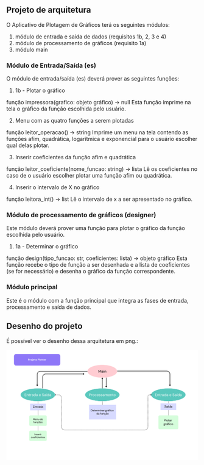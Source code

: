 ## Projeto de arquitetura

O Aplicativo de Plotagem de Gráficos terá os seguintes módulos:
1. módulo de entrada e saída de dados (requisitos 1b, 2, 3 e 4)
2. módulo de processamento de gráficos (requisito 1a)
3. módulo main


### Módulo de Entrada/Saída (es)
O módulo de entrada/saída (es) deverá prover as seguintes funções:

1. 1b - Plotar o gráfico

função impressora(grafico: objeto gráfico) -> null
Esta função imprime na tela o gráfico da função escolhida pelo usuário. 

2. Menu com as quatro funções a serem plotadas

função leitor_operacao() -> string
Imprime um menu na tela contendo as funções afim, quadrática, logarítmica e exponencial para o usuário escolher qual delas plotar.

3. Inserir coeficientes da função afim e quadrática

função leitor_coeficiente(nome_funcao: string) -> lista 
Lê os coeficientes no caso de o usuário escolher plotar uma função afim ou quadrática.

4. Inserir o intervalo de X no gráfico

função leitora_int() -> list
Lê o intervalo de x a ser apresentado no gráfico.


### Módulo de processamento de gráficos (designer)
Este módulo deverá prover uma função para plotar o gráfico da função escolhida pelo usuário.

1. 1a - Determinar o gráfico

função design(tipo_funcao: str, coeficientes: lista) -> objeto gráfico
Esta função recebe o tipo de função a ser desenhada e a lista de coeficientes (se for necessário) e desenha o gráfico da função correspondente.

### Módulo principal
Este é o módulo com a função principal que integra as fases de entrada, processamento e saída de dados.


## Desenho do projeto

É possível ver o desenho dessa arquitetura em png.:

![Desenho da Arquitetura](arquitetura.png)
